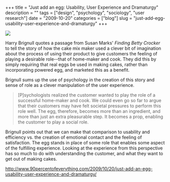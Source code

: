 +++
title = "Just add an egg: Usability, User Experience and Dramaturgy"
description = ""
tags = ["design", "psychology", "sociology", "user research"]
date = "2009-10-20"
categories = ["blog"]
slug = "just-add-egg-usability-user-experience-and-dramaturgy"
+++



  <div class="notebook-screenshot"><a href="http://www.90percentofeverything.com/2009/10/20/just-add-an-egg-usability-user-experience-and-dramaturgy/"><img src="//media.konigi.com/bluga/wt4addf12b507b3.jpg"/></a></div><p>Harry Brignull quotes a passage from Susan Marks' <em>Finding Betty Crocker</em> to tell the story of how the cake mix maker used a clever bit of imagination about the process of using their product to give customers the feeling of playing a desirable role--that of home-maker and cook. They did this by simply requiring that real eggs be used in making cakes, rather than incorporating powered egg, and marketed this as a benefit. </p>
<p>Brignull sums up the use of psychology in the creation of this story and sense of role as a clever manipulation of the user experience.</p>
<blockquote><p>[P]sychologists realized the customer wanted to play the role of a successful home-maker and cook. We could even go so far to argue that their customers may have felt societal pressures to perform this role well. The egg, therefore, becomes more than an ingredient, and more than just an extra pleasurable step. It becomes a prop, enabling the customer to play a social role.</p></blockquote>
<p>Brignull points out that we can make that comparison to usability and efficiency vs. the creation of emotional contact and the feeling of satisfaction. The egg stands in place of some role that enables some aspect of the fulfilling experience. Looking at the experience from this perspective has so much to do with understanding the customer, and what they want to get out of making cakes.</p>
    
  <a href="http://www.90percentofeverything.com/2009/10/20/just-add-an-egg-usability-user-experience-and-dramaturgy/">http://www.90percentofeverything.com/2009/10/20/just-add-an-egg-usability-user-experience-and-dramaturgy/</a>
